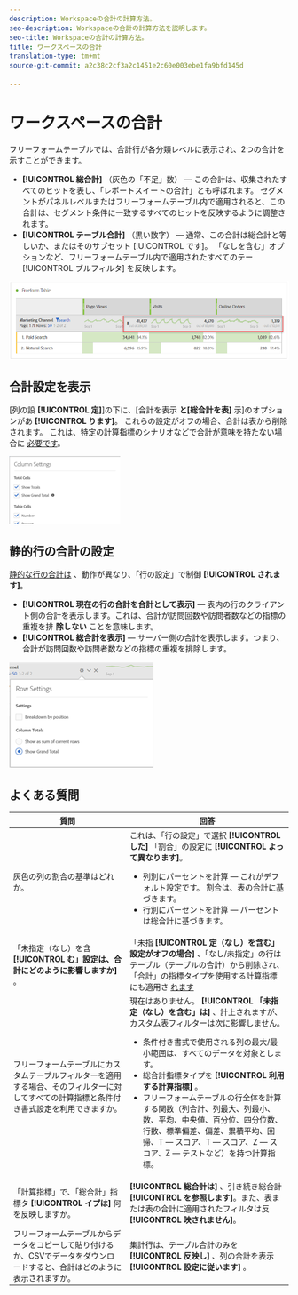```yaml
---
description: Workspaceの合計の計算方法。
seo-description: Workspaceの合計の計算方法を説明します。
seo-title: Workspaceの合計の計算方法。
title: ワークスペースの合計
translation-type: tm+mt
source-git-commit: a2c38c2cf3a2c1451e2c60e003ebe1fa9bfd145d

---
```



# ワークスペースの合計

フリーフォームテーブルでは、合計行が各分類レベルに表示され、2つの合計を示すことができます。

* **[!UICONTROL 総合計]** （灰色の「不足」数） — この合計は、収集されたすべてのヒットを表し、「レポートスイートの合計」とも呼ばれます。 セグメントがパネルレベルまたはフリーフォームテーブル内で適用されると、この合計は、セグメント条件に一致するすべてのヒットを反映するように調整されます。
* **[!UICONTROL テーブル合計]** （黒い数字） — 通常、この合計は総合計と等しいか、またはそのサブセット [!UICONTROL です]。 「なしを含む」オプションなど、フリーフォームテーブル内で適用されたすべてのテー [!UICONTROL ブルフィルタ] を反映します。

![](assets/total-row.png)

## 合計設定を表示

[列の設 **[!UICONTROL 定]**]の下に、[合計を表示 **と[総合計を表]** 示]のオプションがあ **[!UICONTROL ります]**。 これらの設定がオフの場合、合計は表から削除されます。 これは、特定の計算指標のシナリオなどで合計が意味を持たない場合に [必要です](https://docs.adobe.com/content/help/en/analytics/components/calculated-metrics/calcmetrics-reference/cm-totals.html)。

![](assets/column-settings-total.png)

## 静的行の合計の設定

[静的な行の合計は](https://docs.adobe.com/content/help/en/analytics/analyze/analysis-workspace/build-workspace-project/column-row-settings/manual-vs-dynamic-rows.html) 、動作が異なり、「行の設定」で制御 **[!UICONTROL されます]**。

* **[!UICONTROL 現在の行の合計を合計として表示]** — 表内の行のクライアント側の合計を表示します。これは、合計が訪問回数や訪問者数などの指標の重複を排 **除しない** ことを意味します。
* **[!UICONTROL 総合計を表示]** — サーバー側の合計を表示します。つまり、合計が訪問回数や訪問者数などの指標の重複を排除します。

![](assets/static-rows.png)

## よくある質問

| 質問 | 回答 |
|---|---|
| 灰色の列の割合の基準はどれか。 | これは、「行の設定」で選択 **[!UICONTROL した]** 「割合」の設定に **[!UICONTROL よって異なります]**。<ul><li>列別にパーセントを計算 — これがデフォルト設定です。 割合は、表の合計に基づきます。</li><li>行別にパーセントを計算 — パーセントは総合計に基づきます。</li></ul> |
| 「未指定（なし）を含 **[!UICONTROL む」設定は、合計にどのように影響しますか]** 。 | 「未指 **[!UICONTROL 定（なし）を含む」設定がオフの場合]** 、「なし/未指定」の行はテーブル（テーブルの合計）から削除され、「合計」の指標タイプを使用する計算指標にも適用さ [れます](https://docs.adobe.com/content/help/en/analytics/components/calculated-metrics/calcmetric-workflow/m-metric-type-alloc.html) |
| フリーフォームテーブルにカスタムテーブルフィルターを適用する場合、そのフィルターに対してすべての計算指標と条件付き書式設定を利用できますか。 | 現在はありません。 **[!UICONTROL 「未指定（なし）を含む」は]** 、計上されますが、カスタム表フィルターは次に影響しません。<ul><li>条件付き書式で使用される列の最大/最小範囲は、すべてのデータを対象とします。</li><li>総合計指標タイプを **[!UICONTROL 利用する計算指標]** 。</li><li>フリーフォームテーブルの行全体を計算する関数（列合計、列最大、列最小、数、平均、中央値、百分位、四分位数、行数、標準偏差、偏差、累積平均、回帰、T — スコア、T — スコア、Z — スコア、Z — テストなど）を持つ計算指標。</li></ul> |
| 「計算指標」で、「総合計」指標タ **[!UICONTROL イプは]** 何を反映しますか。 | **[!UICONTROL 総合計は]** 、引き続き総合計 **[!UICONTROL を参照します]**。また、表または表の合計に適用されたフィルタは反 **[!UICONTROL 映されません]**。 |
| フリーフォームテーブルからデータをコピーして貼り付けるか、CSVでデータをダウンロードすると、合計はどのように表示されますか。 | 集計行は、テーブル合計のみを **[!UICONTROL 反映し]** 、列の合計を表示 **[!UICONTROL 設定に従います]** 。 |

